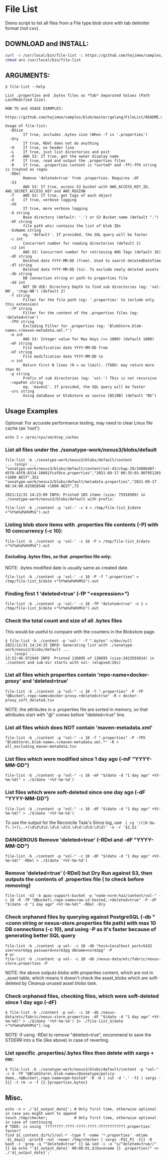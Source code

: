 # File List
Demo script to list all files from a File type blob store with tab delimiter format (not csv).

## DOWNLOAD and INSTALL:
```bash
curl -o /usr/local/bin/file-list -L https://github.com/hajimeo/samples/raw/master/misc/filelist_$(uname)_$(uname -m)
chmod a+x /usr/local/bin/file-list
```

## ARGUMENTS:
```
$ file-list --help

List .properties and .bytes files as *Tab* Separated Values (Path LastModified Size).

HOW TO and USAGE EXAMPLES:
    https://github.com/hajimeo/samples/blob/master/golang/FileList/README.md

Usage of file-list:
  -BSize
        If true, includes .bytes size (When -f is '.properties')
  -Dry
        If true, RDel does not do anything
  -H    If true, no header line
  -L    If true, just list directories and exit
  -O    AWS S3: If true, get the owner display name
  -P    If true, read and output the .properties files
  -R    If true, .properties content is *sorted* and -fP|-fPX string is treated as regex
  -RDel
        Remove 'deleted=true' from .properties. Requires -dF
  -S3
        AWS S3: If true, access S3 bucket with AWS_ACCESS_KEY_ID, AWS_SECRET_ACCESS_KEY and AWS_REGION
  -T    AWS S3: If true, get tags of each object
  -X    If true, verbose logging
  -XX
        If true, more verbose logging
  -b string
        Base directory (default: '.') or S3 Bucket name (default ".")
  -bF string
        file path whic contains the list of blob IDs
  -bsName string
        eg. 'default'. If provided, the SQL query will be faster
  -c int
        Concurrent number for reading directories (default 1)
  -c2 int
        AWS S3: Concurrent number for retrieving AWS Tags (default 16)
  -dF string
        Deleted date YYYY-MM-DD (from). Used to search deletedDateTime
  -dT string
        Deleted date YYYY-MM-DD (to). To exclude newly deleted assets
  -db string
        DB connection string or path to properties file
  -dd int
        NOT IN USE: Directory Depth to find sub directories (eg: 'vol-NN', 'chap-NN') (default 2)
  -f string
        Filter for the file path (eg: '.properties' to include only this extension)
  -fP string
        Filter for the content of the .properties files (eg: 'deleted=true')
  -fPX string
        Excluding Filter for .properties (eg: 'BlobStore.blob-name=.+/maven-metadata.xml.*')
  -m int
        AWS S3: Integer value for Max Keys (<= 1000) (default 1000)
  -mF string
        File modification date YYYY-MM-DD from
  -mT string
        File modification date YYYY-MM-DD to
  -n int
        Return first N lines (0 = no limit). (TODO: may return more than N)
  -p string
        Prefix of sub directories (eg: 'vol-') This is not recursive
  -repoFmt string
        eg. 'maven2'. If provided, the SQL query will be faster
  -src string
        Using database or blobstore as source [BS|DB] (default "BS")
```

## Usage Examples
Optional: For accurate performance testing, may need to clear Linux file cache (as 'root'):
```
echo 3 > /proc/sys/vm/drop_caches
```

### List all files under the ./sonatype-work/nexus3/blobs/default
```
file-list -b ./sonatype-work/nexus3/blobs/default/content
... (snip) ...
"sonatype-work/nexus3/blobs/default/content/vol-43/chap-29/3488648f-d5f8-45f8-8314-10681fcaf0ce.properties","2021-09-17 08:35:03.907951265 +1000 AEST",352
"sonatype-work/nexus3/blobs/default/metadata.properties","2021-09-17 08:34:00.625028548 +1000 AEST",73

2021/12/31 14:23:09 INFO: Printed 185 items (size: 75910509) in ./sonatype-work/nexus3/blobs/default with prefix:
```
```
file-list -b ./content -p 'vol-' -c 4 > /tmp/file-list_$(date +"%Y%m%d%H%M%S").out
```

### Listing blob store items with .properties file contents (-P) with 10 concurrency (-c 10):
```
file-list -b ./content -p 'vol-' -c 10 -P > /tmp/file-list_$(date +"%Y%m%d%H%M%S").out
```
#### Excluding .bytes files, so that .properties file only:
NOTE: .bytes modified date is usually same as created date.
```
file-list -b ./content -p 'vol-' -c 10 -P -f ".properties" > /tmp/file-list_$(date +"%Y%m%d%H%M%S").out
```

### Finding first 1 'deleted=true' (-fP "\<expression\>")
```
file-list -b ./content -p 'vol-' -c 10 -fP "deleted=true" -n 1 > /tmp/file-list_$(date +"%Y%m%d%H%M%S").out
```

### Check the total count and size of all .bytes files
This would be useful to compare with the counters in the Blobstore page.
```
$ file-list -b ./content -p 'vol-' -f ".bytes" >/dev/null
2021/12/31 14:24:15 INFO: Generating list with ./sonatype-work/nexus3/blobs/default ...
... (snip) ...
13:52:46.972949 INFO  Printed 136895 of 136895 (size:2423593014) in ./content and sub-dir starts with vol- (elapsed:26s)
```

### List all files which properties contain 'repo-name=docker-proxy' and 'deleted=true'
```
file-list -b ./content -p "vol-" -c 10 -f ".properties" -P -fP "@Bucket\.repo-name=docker-proxy.+deleted=true" -R > docker-proxy_soft_deleted.tsv
```
NOTE: the attributes in a .properties file are sorted in memory, so that attributes start with "@" comes before "deleted=true" line.

### List all files which does NOT contain 'maven-metadata.xml'
```
file-list -b ./content -p "vol-" -c 10 -f ".properties" -P -fPX "BlobStore\.blob-name=.+/maven-metadata.xml.*" -R > all_excluding_maven-metadata.tsv
```

### List files which were modified since 1 day ago (-mF "YYYY-MM-DD")
```
file-list -b ./content -p "vol-" -c 10 -mF "$(date -d "1 day ago" +%Y-%m-%d)" > ./$(date '+%Y-%m-%d')
```

### List files which were soft-deleted since one day ago (-dF "YYYY-MM-DD")
```
file-list -b ./content -p "vol-" -c 10 -dF "$(date -d "1 day ago" +%Y-%m-%d)" > ./$(date '+%Y-%m-%d')
```
To use the output for the Reconcile Task's Since log, use ` | rg '/([0-9a-f\-]+)\..+(\d\d\d\d.\d\d.\d\d.\d\d:\d\d:\d\d)' -o -r '$2,$1'`

### **DANGEROUS** Remove 'deleted=true' (-RDel and -dF "YYYY-MM-DD")
```
file-list -b ./content -p "vol-" -c 10 -dF "$(date -d "1 day ago" +%Y-%m-%d)" -RDel > ./$(date '+%Y-%m-%d')
```

### Remove 'deleted=true' (-RDel) but Dry Run against S3, then outputs the contents of .properties file ( to check before removing)
```
file-list -S3 -b apac-support-bucket -p "node-nxrm-ha1/content/vol-" -c 10 -R -fP "@Bucket\.repo-name=raw-s3-hosted,.+deleted=true" -P -dF "$(date -d "1 day ago" +%Y-%m-%d)" -RDel -Dry
```

### Check orphaned files by querying against PostgreSQL (-db "\<conn string or nexus-store.properties file path) with max 10 DB connections (-c 10), and using -P as it's faster because of generating better SQL query
```
file-list -b ./content -p vol- -c 10 -db "host=localhost port=5432 user=nxrm3pg password=nxrm3pg dbname=nxrm3pg" -P
# or
file-list -b ./content -p vol- -c 10 -db /nexus-data/etc/fabric/nexus-store.properties -P
```
NOTE: the above outputs blobs with properties content, which are not in <format>_asset table, which means it doesn't check the asset_blobs which are soft-deleted by Cleanup unused asset blobs task.

### Check orphaned files, checking files, which were soft-deleted since 1 day ago (-dF)
```
$ file-list -b ./content -p vol- -c 10 -db /nexus-data/etc/fabric/nexus-store.properties -dF "$(date -d "1 day ago" +%Y-%m-%d)" > ./$(date '+%Y-%m-%d') 2> ./file-list_$(date +"%Y%m%d%H%M%S").log
```
NOTE: If using -RDel to remove "deleted=true", recommend to save the STDERR into a file (like above) in case of reverting.

###  List specific .properties/.bytes files then delete with xargs + rm:
```
$ file-list -b ./sonatype-work/nexus3/blobs/default/content -p "vol-" -c 4 -fP "@BlobStore\.blob-name=/@sonatype/policy-demo,.+@Bucket\.repo-name=npm-hosted" -R -H | cut -d '.' -f1 | xargs -I{} -t rm -v -f {}.{properties,bytes}
```

## Misc.
```
echo -n > ./'${_output_date}'; # Only first time, otherwise optional in case you might want to append
touch /tmp/checker;            # Only first time, otherwise optional in case of continuing 
# TODO: is using `????????-????-????-????-????????????.properties` faster?
find ${_content_dir%/}/vol-* -type f -name '*.properties' -mtime -${_days} -print0 -not -newer /tmp/checker | xargs -P${_P} -I{} -0 bash -c 'grep -q "^deleted=true" {} && sed -i -e "s/^deleted=true//" {} && echo "'${_output_date}' 00:00:01,$(basename {} .properties)" >> ./'${_output_date}';'
```
